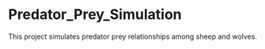 # Predator_Prey_Simulation
This project simulates predator prey relationships among sheep and wolves.
